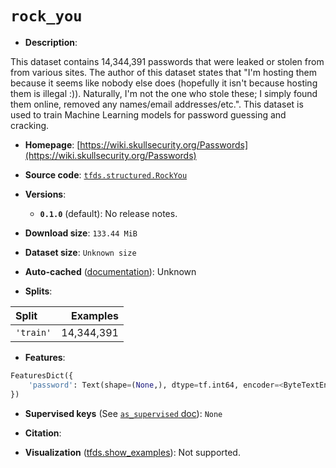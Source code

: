 <div itemscope itemtype="http://schema.org/Dataset">
  <div itemscope itemprop="includedInDataCatalog" itemtype="http://schema.org/DataCatalog">
    <meta itemprop="name" content="TensorFlow Datasets" />
  </div>

  <meta itemprop="name" content="rock_you" />
  <meta itemprop="description" content="This dataset contains 14,344,391 passwords that were leaked or stolen from from various sites. The author of this dataset states that &quot;I&#x27;m hosting them because it seems like nobody else does (hopefully it isn&#x27;t because hosting them is illegal :)). Naturally, I&#x27;m not the one who stole these; I simply found them online, removed any names/email addresses/etc.&quot;. This dataset is used to train Machine Learning models for password guessing and cracking.&#10;&#10;To use this dataset:&#10;&#10;```python&#10;import tensorflow_datasets as tfds&#10;&#10;ds = tfds.load(&#x27;rock_you&#x27;, split=&#x27;train&#x27;)&#10;for ex in ds.take(4):&#10;  print(ex)&#10;```&#10;&#10;See [the guide](https://www.tensorflow.org/datasets/overview) for more&#10;informations on [tensorflow_datasets](https://www.tensorflow.org/datasets).&#10;&#10;" />
  <meta itemprop="url" content="https://www.tensorflow.org/datasets/catalog/rock_you" />
  <meta itemprop="sameAs" content="https://wiki.skullsecurity.org/Passwords" />
  <meta itemprop="citation" content="" />
</div>

# `rock_you`

*   **Description**:

This dataset contains 14,344,391 passwords that were leaked or stolen from from
various sites. The author of this dataset states that "I'm hosting them because
it seems like nobody else does (hopefully it isn't because hosting them is
illegal :)). Naturally, I'm not the one who stole these; I simply found them
online, removed any names/email addresses/etc.". This dataset is used to train
Machine Learning models for password guessing and cracking.

*   **Homepage**:
    [https://wiki.skullsecurity.org/Passwords](https://wiki.skullsecurity.org/Passwords)

*   **Source code**:
    [`tfds.structured.RockYou`](https://github.com/tensorflow/datasets/tree/master/tensorflow_datasets/structured/rock_you.py)

*   **Versions**:

    *   **`0.1.0`** (default): No release notes.

*   **Download size**: `133.44 MiB`

*   **Dataset size**: `Unknown size`

*   **Auto-cached**
    ([documentation](https://www.tensorflow.org/datasets/performances#auto-caching)):
    Unknown

*   **Splits**:

Split     | Examples
:-------- | ---------:
`'train'` | 14,344,391

*   **Features**:

```python
FeaturesDict({
    'password': Text(shape=(None,), dtype=tf.int64, encoder=<ByteTextEncoder vocab_size=257>),
})
```

*   **Supervised keys** (See
    [`as_supervised` doc](https://www.tensorflow.org/datasets/api_docs/python/tfds/load#args)):
    `None`

*   **Citation**:

*   **Visualization**
    ([tfds.show_examples](https://www.tensorflow.org/datasets/api_docs/python/tfds/visualization/show_examples)):
    Not supported.

